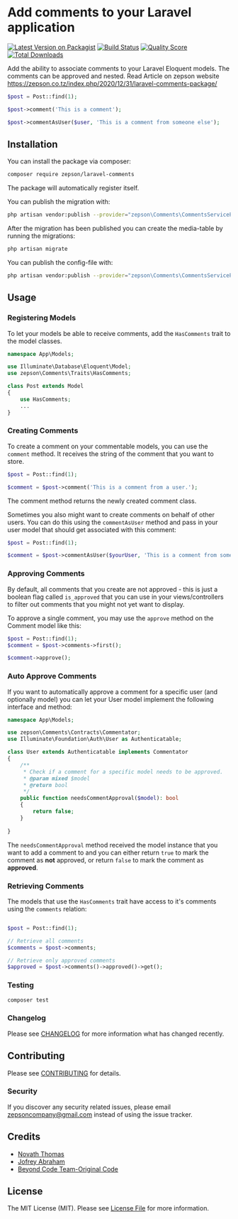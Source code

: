 # Add comments to your Laravel application

[![Latest Version on Packagist](https://img.shields.io/packagist/v/zepson/laravel-comments.svg?style=flat-square)](https://packagist.org/packages/zepson/laravel-comments)
[![Build Status](https://img.shields.io/travis/zepson/laravel-comments/master.svg?style=flat-square)](https://travis-ci.org/zepson/laravel-comments)
[![Quality Score](https://img.shields.io/scrutinizer/g/zepson/laravel-comments.svg?style=flat-square)](https://scrutinizer-ci.com/g/Zepson-Technologies/laravel-comments)
[![Total Downloads](https://img.shields.io/packagist/dt/zepson/laravel-comments.svg?style=flat-square)](https://packagist.org/packages/zepson/laravel-comments)

Add the ability to associate comments to your Laravel Eloquent models. The comments can be approved and nested.
Read Article on zepson website  https://zepson.co.tz/index.php/2020/12/31/laravel-comments-package/

```php
$post = Post::find(1);

$post->comment('This is a comment');

$post->commentAsUser($user, 'This is a comment from someone else');
```

## Installation

You can install the package via composer:

```bash
composer require zepson/laravel-comments
```

The package will automatically register itself.

You can publish the migration with:

```bash
php artisan vendor:publish --provider="zepson\Comments\CommentsServiceProvider" --tag="migrations"
```

After the migration has been published you can create the media-table by running the migrations:

```bash
php artisan migrate
```

You can publish the config-file with:

```bash
php artisan vendor:publish --provider="zepson\Comments\CommentsServiceProvider" --tag="config"
```

## Usage

### Registering Models

To let your models be able to receive comments, add the `HasComments` trait to the model classes.

``` php
namespace App\Models;

use Illuminate\Database\Eloquent\Model;
use zepson\Comments\Traits\HasComments;

class Post extends Model
{
    use HasComments;
    ...
}
```

### Creating Comments

To create a comment on your commentable models, you can use the `comment` method. It receives the string of the comment that you want to store.

```php
$post = Post::find(1);

$comment = $post->comment('This is a comment from a user.');
```

The comment method returns the newly created comment class.

Sometimes you also might want to create comments on behalf of other users. You can do this using the `commentAsUser` method and pass in your user model that should get associated
with this comment:

```php
$post = Post::find(1);

$comment = $post->commentAsUser($yourUser, 'This is a comment from someone else.');
```

### Approving Comments

By default, all comments that you create are not approved - this is just a boolean flag called `is_approved` that you can use in your views/controllers to filter out comments that you might not yet want to display.

To approve a single comment, you may use the `approve` method on the Comment model like this:

```php
$post = Post::find(1);
$comment = $post->comments->first();

$comment->approve();
```

### Auto Approve Comments

If you want to automatically approve a comment for a specific user (and optionally model) you can let your User model implement the following interface and method:

```php
namespace App\Models;

use zepson\Comments\Contracts\Commentator;
use Illuminate\Foundation\Auth\User as Authenticatable;

class User extends Authenticatable implements Commentator
{
    /**
     * Check if a comment for a specific model needs to be approved.
     * @param mixed $model
     * @return bool
     */
    public function needsCommentApproval($model): bool
    {
        return false;    
    }
    
}
```

The `needsCommentApproval` method received the model instance that you want to add a comment to and you can either return `true` to mark the comment as **not** approved, or return `false` to mark the comment as **approved**.

### Retrieving Comments

The models that use the `HasComments` trait have access to it's comments using the `comments` relation:

```php

$post = Post::find(1);

// Retrieve all comments
$comments = $post->comments;

// Retrieve only approved comments
$approved = $post->comments()->approved()->get();

```

### Testing

``` bash
composer test
```

### Changelog

Please see [CHANGELOG](CHANGELOG.md) for more information what has changed recently.

## Contributing

Please see [CONTRIBUTING](CONTRIBUTING.md) for details.

### Security

If you discover any security related issues, please email zepsoncompany@gmail.com instead of using the issue tracker.

## Credits
- [Novath Thomas](https://github.com/pro-cms)
- [Jofrey Abraham](https://github.com/abrahamjofrey)
- [Beyond Code Team-Original Code]()




## License

The MIT License (MIT). Please see [License File](LICENSE.md) for more information.
